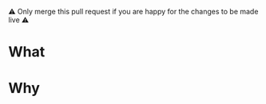 :warning: Only merge this pull request if you are happy for the changes to be made live :warning:

# What
<!-- eg Changes to accordion links on the Coronavirus business page -->

# Why
<!-- eg Request from BEIS -->
